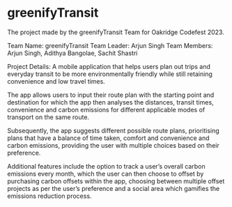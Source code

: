 # greenifyTransit

The project made by the greenifyTransit Team for Oakridge Codefest 2023.

Team Name: greenifyTransit
Team Leader: Arjun Singh
Team Members: Arjun Singh, Adithya Bangolae, Sachit Shastri

Project Details: 
A mobile application that helps users plan out trips and everyday transit to be more environmentally friendly while still retaining convenience and low travel times. 

The app allows users to input their route plan with the starting point and destination for which the app then analyses the distances, transit times, convenience and carbon emissions for different applicable modes of transport on the same route. 

Subsequently, the app suggests different possible route plans, prioritising plans that have a balance of time taken, comfort and convenience and carbon emissions, providing the user with multiple choices based on their preference.

Additional features include the option to track a user’s overall carbon emissions every month, which the user can then choose to offset by purchasing carbon offsets within the app, choosing between multiple offset projects as per the user’s preference and a social area which gamifies the emissions reduction process.